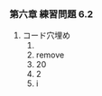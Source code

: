 ### 第六章  練習問題 6.2        
1. コード穴埋め     
    1. <String>     
    2. remove       
    3. 20       
    4. 2        
    5. i        
